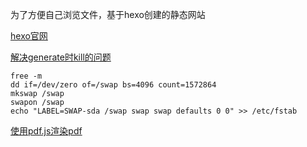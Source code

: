 为了方便自己浏览文件，基于hexo创建的静态网站

[hexo官网](https://hexo.io/docs/setup)

[解决generate时kill的问题](https://www.ohyee.cc/post/note_vps_gengrator)
```
free -m 
dd if=/dev/zero of=/swap bs=4096 count=1572864
mkswap /swap
swapon /swap
echo "LABEL=SWAP-sda /swap swap swap defaults 0 0" >> /etc/fstab
```

[使用pdf.js渲染pdf](https://blog.csdn.net/m0_59464010/article/details/123361053)
